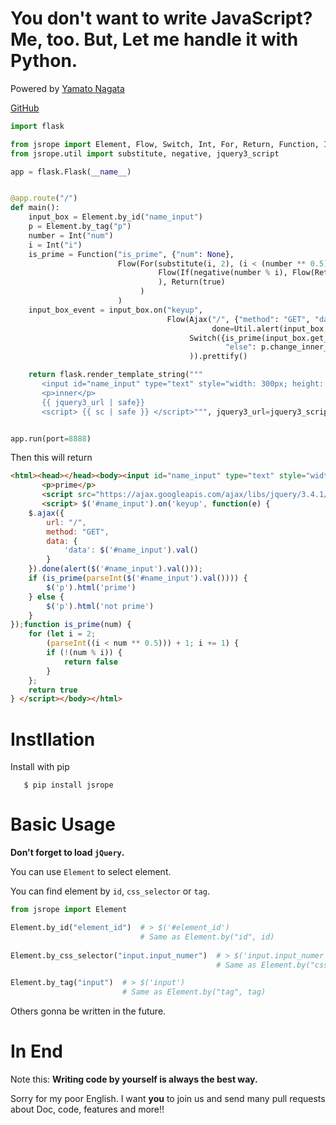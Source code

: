 You don't want to write JavaScript? Me, too. But, Let me handle it with Python.
===============================================================================
Powered by [Yamato Nagata](https://twitter.com/514YJ)

[GitHub](https://github.com/delta114514/JSRope)
```python
import flask

from jsrope import Element, Flow, Switch, Int, For, Return, Function, If, true, false, Ajax, Util
from jsrope.util import substitute, negative, jquery3_script

app = flask.Flask(__name__)


@app.route("/")
def main():
    input_box = Element.by_id("name_input")
    p = Element.by_tag("p")
    number = Int("num")
    i = Int("i")
    is_prime = Function("is_prime", {"num": None},
                        Flow(For(substitute(i, 2), (i < (number ** 0.5)).to_int() + 1, i.iadd(1),
                                 Flow(If(negative(number % i), Flow(Return(false))))
                                 ), Return(true)
                             )
                        )
    input_box_event = input_box.on("keyup",
                                   Flow(Ajax("/", {"method": "GET", "data": {"data": input_box.get_value()}},
                                             done=Util.alert(input_box.get_value())),
                                        Switch({is_prime(input_box.get_value().to_int()): p.change_inner_html("prime"),
                                                "else": p.change_inner_html("not prime")})
                                        )).prettify()

    return flask.render_template_string("""
       <input id="name_input" type="text" style="width: 300px; height: 300px">
       <p>inner</p>
       {{ jquery3_url | safe}}
       <script> {{ sc | safe }} </script>""", jquery3_url=jquery3_script, sc=Flow(input_box_event, is_prime.prettify()))


app.run(port=8888)
```

Then this will return

```html
<html><head></head><body><input id="name_input" type="text" style="width: 300px; height: 300px">
       <p>prime</p>
       <script src="https://ajax.googleapis.com/ajax/libs/jquery/3.4.1/jquery.min.js"></script>
       <script> $('#name_input').on('keyup', function(e) {
    $.ajax({
        url: "/",
        method: "GET",
        data: {
            'data': $('#name_input').val()
        }
    }).done(alert($('#name_input').val()));
    if (is_prime(parseInt($('#name_input').val()))) {
        $('p').html('prime')
    } else {
        $('p').html('not prime')
    }
});function is_prime(num) {
    for (let i = 2;
        (parseInt((i < num ** 0.5))) + 1; i += 1) {
        if (!(num % i)) {
            return false
        }
    };
    return true
} </script></body></html>
```


Instllation
===========

Install with pip
```
   $ pip install jsrope
```
Basic Usage
=======================

**Don't forget to load `jQuery`.**

You can use `Element` to select element.

You can find element by `id`, `css_selector` or `tag`.

```python
from jsrope import Element

Element.by_id("element_id")  # > $('#element_id')  
                             # Same as Element.by("id", id)
                             
Element.by_css_selector("input.input_numer")  # > $('input.input_numer')  
                                              # Same as Element.by("css_selector", selector)

Element.by_tag("input")  # > $('input')  
                         # Same as Element.by("tag", tag)
```

Others gonna be written in the future.

In End
======
Note this: **Writing code by yourself is always the best way.**

Sorry for my poor English.
I want **you** to join us and send many pull requests about Doc, code, features and more!!
